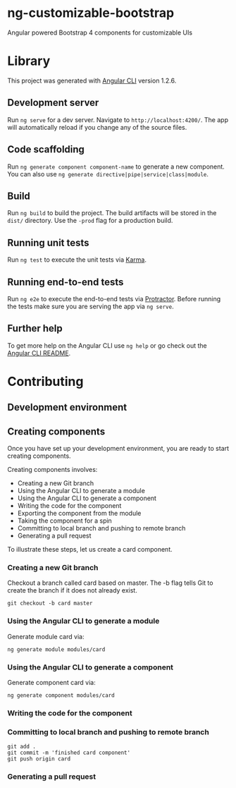 # ng-customizable-bootstrap

Angular powered Bootstrap 4 components for customizable UIs

# Library

This project was generated with [Angular CLI](https://github.com/angular/angular-cli) version 1.2.6.

## Development server

Run `ng serve` for a dev server. Navigate to `http://localhost:4200/`. The app will automatically reload if you change any of the source files.

## Code scaffolding

Run `ng generate component component-name` to generate a new component. You can also use `ng generate directive|pipe|service|class|module`.

## Build

Run `ng build` to build the project. The build artifacts will be stored in the `dist/` directory. Use the `-prod` flag for a production build.

## Running unit tests

Run `ng test` to execute the unit tests via [Karma](https://karma-runner.github.io).

## Running end-to-end tests

Run `ng e2e` to execute the end-to-end tests via [Protractor](http://www.protractortest.org/).
Before running the tests make sure you are serving the app via `ng serve`.

## Further help

To get more help on the Angular CLI use `ng help` or go check out the [Angular CLI README](https://github.com/angular/angular-cli/blob/master/README.md).

# Contributing

## Development environment

## Creating components

Once you have set up your development environment, you are ready to start creating components.

Creating components involves: 
* Creating a new Git branch
* Using the Angular CLI to generate a module
* Using the Angular CLI to generate a component
* Writing the code for the component
* Exporting the component from the module
* Taking the component for a spin
* Committing to local branch and pushing to remote branch
* Generating a pull request

To illustrate these steps, let us create a card component.

### Creating a new Git branch

Checkout a branch called card based on master. The -b flag tells Git to create the branch if it does not already exist.

`git checkout -b card master`

### Using the Angular CLI to generate a module

Generate module card via:

`ng generate module modules/card`

### Using the Angular CLI to generate a component

Generate component card via:

`ng generate component modules/card`

### Writing the code for the component


### Committing to local branch and pushing to remote branch

```
git add .
git commit -m 'finished card component'
git push origin card
```

### Generating a pull request


